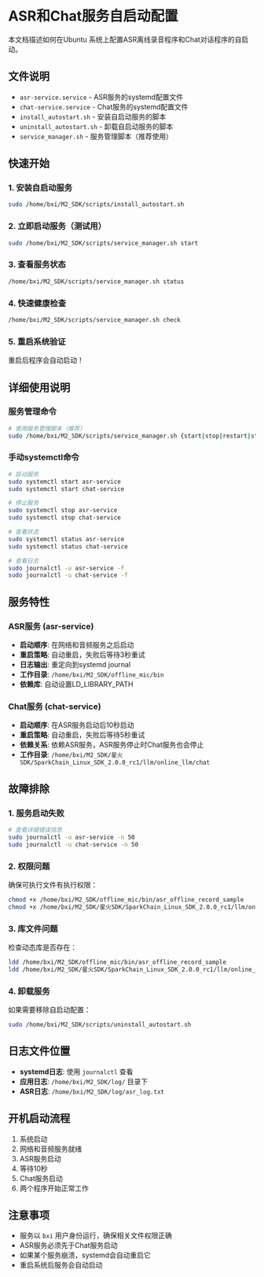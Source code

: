 # ASR和Chat服务自启动配置

本文档描述如何在Ubuntu 系统上配置ASR离线录音程序和Chat对话程序的自启动。

## 文件说明

- `asr-service.service` - ASR服务的systemd配置文件
- `chat-service.service` - Chat服务的systemd配置文件  
- `install_autostart.sh` - 安装自启动服务的脚本
- `uninstall_autostart.sh` - 卸载自启动服务的脚本
- `service_manager.sh` - 服务管理脚本（推荐使用）

## 快速开始

### 1. 安装自启动服务

```bash
sudo /home/bxi/M2_SDK/scripts/install_autostart.sh
```

### 2. 立即启动服务（测试用）

```bash
sudo /home/bxi/M2_SDK/scripts/service_manager.sh start
```

### 3. 查看服务状态

```bash
/home/bxi/M2_SDK/scripts/service_manager.sh status
```

### 4. 快速健康检查

```bash
/home/bxi/M2_SDK/scripts/service_manager.sh check
```

### 5. 重启系统验证
重启后程序会自动启动！

## 详细使用说明

### 服务管理命令

```bash
# 使用服务管理脚本（推荐）
sudo /home/bxi/M2_SDK/scripts/service_manager.sh {start|stop|restart|status|logs|install|uninstall|debug|test|check}
```

### 手动systemctl命令

```bash
# 启动服务
sudo systemctl start asr-service
sudo systemctl start chat-service

# 停止服务
sudo systemctl stop asr-service
sudo systemctl stop chat-service

# 查看状态
sudo systemctl status asr-service
sudo systemctl status chat-service

# 查看日志
sudo journalctl -u asr-service -f
sudo journalctl -u chat-service -f
```

## 服务特性

### ASR服务 (asr-service)
- **启动顺序**: 在网络和音频服务之后启动
- **重启策略**: 自动重启，失败后等待3秒重试
- **日志输出**: 重定向到systemd journal
- **工作目录**: `/home/bxi/M2_SDK/offline_mic/bin`
- **依赖库**: 自动设置LD_LIBRARY_PATH

### Chat服务 (chat-service)
- **启动顺序**: 在ASR服务启动后10秒启动
- **重启策略**: 自动重启，失败后等待5秒重试
- **依赖关系**: 依赖ASR服务，ASR服务停止时Chat服务也会停止
- **工作目录**: `/home/bxi/M2_SDK/星火SDK/SparkChain_Linux_SDK_2.0.0_rc1/llm/online_llm/chat`

## 故障排除

### 1. 服务启动失败

```bash
# 查看详细错误信息
sudo journalctl -u asr-service -n 50
sudo journalctl -u chat-service -n 50
```

### 2. 权限问题

确保可执行文件有执行权限：
```bash
chmod +x /home/bxi/M2_SDK/offline_mic/bin/asr_offline_record_sample
chmod +x /home/bxi/M2_SDK/星火SDK/SparkChain_Linux_SDK_2.0.0_rc1/llm/online_llm/chat/chat_demo
```

### 3. 库文件问题

检查动态库是否存在：
```bash
ldd /home/bxi/M2_SDK/offline_mic/bin/asr_offline_record_sample
ldd /home/bxi/M2_SDK/星火SDK/SparkChain_Linux_SDK_2.0.0_rc1/llm/online_llm/chat/chat_demo
```

### 4. 卸载服务

如果需要移除自启动配置：
```bash
sudo /home/bxi/M2_SDK/scripts/uninstall_autostart.sh
```

## 日志文件位置

- **systemd日志**: 使用 `journalctl` 查看
- **应用日志**: `/home/bxi/M2_SDK/log/` 目录下
- **ASR日志**: `/home/bxi/M2_SDK/log/asr_log.txt`

## 开机启动流程

1. 系统启动
2. 网络和音频服务就绪
3. ASR服务启动
4. 等待10秒
5. Chat服务启动
6. 两个程序开始正常工作

## 注意事项

- 服务以 `bxi` 用户身份运行，确保相关文件权限正确
- ASR服务必须先于Chat服务启动
- 如果某个服务崩溃，systemd会自动重启它
- 重启系统后服务会自动启动
